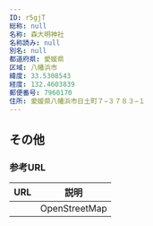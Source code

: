 ```yaml
---
ID: r5gjT
総称: null
名称: 森大明神社
名称読み: null
別名: null
都道府県: 愛媛県
区域: 八幡浜市
緯度: 33.5308543
経度: 132.4603839
郵便番号: 7960170
住所: 愛媛県八幡浜市日土町７−３７８３−１
---
```


## その他

### 参考URL

| URL | 説明          |
| --- | ------------- |
|     | OpenStreetMap |
